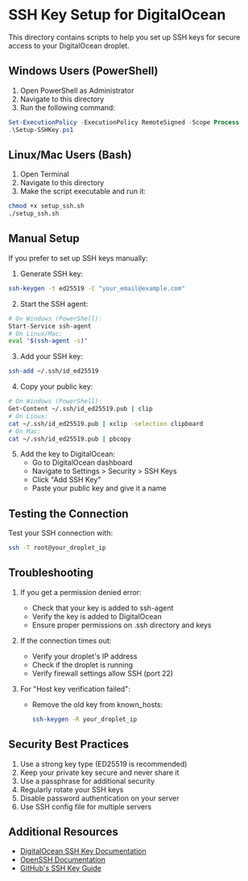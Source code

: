 # SSH Key Setup for DigitalOcean

This directory contains scripts to help you set up SSH keys for secure access to your DigitalOcean droplet.

## Windows Users (PowerShell)

1. Open PowerShell as Administrator
2. Navigate to this directory
3. Run the following command:
```powershell
Set-ExecutionPolicy -ExecutionPolicy RemoteSigned -Scope Process
.\Setup-SSHKey.ps1
```

## Linux/Mac Users (Bash)

1. Open Terminal
2. Navigate to this directory
3. Make the script executable and run it:
```bash
chmod +x setup_ssh.sh
./setup_ssh.sh
```

## Manual Setup

If you prefer to set up SSH keys manually:

1. Generate SSH key:
```bash
ssh-keygen -t ed25519 -C "your_email@example.com"
```

2. Start the SSH agent:
```bash
# On Windows (PowerShell):
Start-Service ssh-agent
# On Linux/Mac:
eval "$(ssh-agent -s)"
```

3. Add your SSH key:
```bash
ssh-add ~/.ssh/id_ed25519
```

4. Copy your public key:
```bash
# On Windows (PowerShell):
Get-Content ~/.ssh/id_ed25519.pub | clip
# On Linux:
cat ~/.ssh/id_ed25519.pub | xclip -selection clipboard
# On Mac:
cat ~/.ssh/id_ed25519.pub | pbcopy
```

5. Add the key to DigitalOcean:
   - Go to DigitalOcean dashboard
   - Navigate to Settings > Security > SSH Keys
   - Click "Add SSH Key"
   - Paste your public key and give it a name

## Testing the Connection

Test your SSH connection with:
```bash
ssh -T root@your_droplet_ip
```

## Troubleshooting

1. If you get a permission denied error:
   - Check that your key is added to ssh-agent
   - Verify the key is added to DigitalOcean
   - Ensure proper permissions on .ssh directory and keys

2. If the connection times out:
   - Verify your droplet's IP address
   - Check if the droplet is running
   - Verify firewall settings allow SSH (port 22)

3. For "Host key verification failed":
   - Remove the old key from known_hosts:
     ```bash
     ssh-keygen -R your_droplet_ip
     ```

## Security Best Practices

1. Use a strong key type (ED25519 is recommended)
2. Keep your private key secure and never share it
3. Use a passphrase for additional security
4. Regularly rotate your SSH keys
5. Disable password authentication on your server
6. Use SSH config file for multiple servers

## Additional Resources

- [DigitalOcean SSH Key Documentation](https://docs.digitalocean.com/products/droplets/how-to/add-ssh-keys/)
- [OpenSSH Documentation](https://www.openssh.com/manual.html)
- [GitHub's SSH Key Guide](https://docs.github.com/en/authentication/connecting-to-github-with-ssh)
